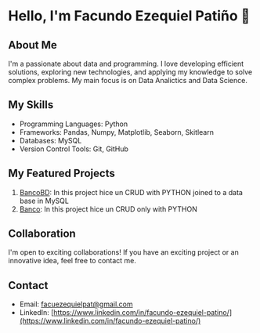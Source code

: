 # Hello, I'm Facundo Ezequiel Patiño 👋

## About Me
I'm a passionate about data and programming. I love developing efficient solutions, exploring new technologies, and applying my knowledge to solve complex problems. My main focus is on Data Analictics and Data Science.

## My Skills
- Programming Languages: Python
- Frameworks: Pandas, Numpy, Matplotlib, Seaborn, Skitlearn
- Databases: MySQL
- Version Control Tools: Git, GitHub

## My Featured Projects
1. [BancoBD](https://github.com/facuezequielpat/BANCOBDD): In this project hice un CRUD with PYTHON joined to a data base in MySQL 
2. [Banco](https://github.com/facuezequielpat/BANCO): In this project hice un CRUD only with PYTHON


## Collaboration
I'm open to exciting collaborations! If you have an exciting project or an innovative idea, feel free to contact me.

## Contact
- Email: [facuezequielpat@gmail.com](facuezequielpat@gmail.com)
- LinkedIn: [https://www.linkedin.com/in/facundo-ezequiel-patino/](https://www.linkedin.com/in/facundo-ezequiel-patino/)


<!--<div id='header' align='center' >
  <h1> Hi there my name is Facundo Ezequiel Patiño👋</h1>
  <img src="https://tenor.com/es/view/devoloper-gif-21370391" width="200" >
  <h3 align='center'></h3>
</div>
-->



<!--
**facuezequielpat/facuezequielpat** is a ✨ _special_ ✨ repository because its `README.md` (this file) appears on your GitHub profile.

Here are some ideas to get you started:

- 🔭 I’m currently working on ...
- 🌱 I’m currently learning ...
- 👯 I’m looking to collaborate on ...
- 🤔 I’m looking for help with ...
- 💬 Ask me about ...
- 📫 How to reach me: ...
- 😄 Pronouns: ...
- ⚡ Fun fact: ...
-->
